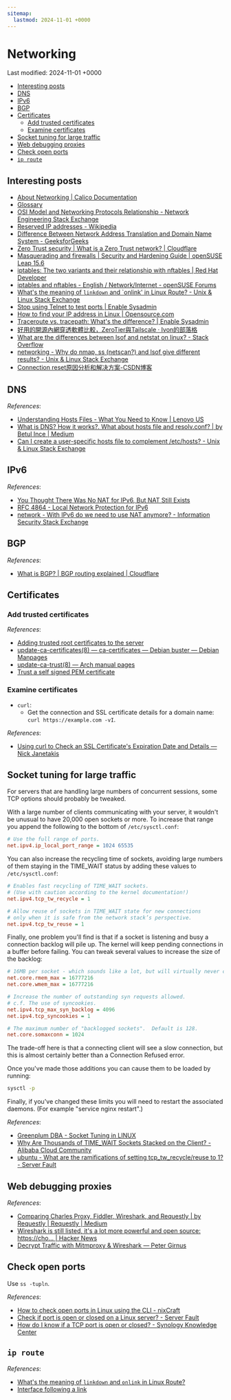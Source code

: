 ```yaml
---
sitemap:
  lastmod: 2024-11-01 +0000
---
```


# Networking

Last modified: 2024-11-01 +0000

- [Interesting posts](#interesting-posts)
- [DNS](#dns)
- [IPv6](#ipv6)
- [BGP](#bgp)
- [Certificates](#certificates)
  - [Add trusted certificates](#add-trusted-certificates)
  - [Examine certificates](#examine-certificates)
- [Socket tuning for large traffic](#socket-tuning-for-large-traffic)
- [Web debugging proxies](#web-debugging-proxies)
- [Check open ports](#check-open-ports)
- [`ip route`](#ip-route)

## Interesting posts

- [About Networking \| Calico Documentation](https://docs.tigera.io/calico/latest/about/kubernetes-training/about-networking)
- [Glossary](https://www.networxsecurity.org/members-area/glossary.html)
- [OSI Model and Networking Protocols Relationship - Network Engineering Stack Exchange](https://networkengineering.stackexchange.com/questions/6380/osi-model-and-networking-protocols-relationship/6381#6381)
- [Reserved IP addresses - Wikipedia](https://en.wikipedia.org/wiki/Reserved_IP_addresses)
- [Difference Between Network Address Translation and Domain Name System - GeeksforGeeks](https://www.geeksforgeeks.org/difference-between-network-address-translation-and-domain-name-system/)
- [Zero Trust security \| What is a Zero Trust network? \| Cloudflare](https://www.cloudflare.com/learning/security/glossary/what-is-zero-trust/)
- [Masquerading and firewalls \| Security and Hardening Guide \| openSUSE Leap 15.6](https://doc.opensuse.org/documentation/leap/security/html/book-security/cha-security-firewall.html)
- [iptables: The two variants and their relationship with nftables \| Red Hat Developer](https://developers.redhat.com/blog/2020/08/18/iptables-the-two-variants-and-their-relationship-with-nftables#the_kernel_api)
- [iptables and nftables - English / Network/Internet - openSUSE Forums](https://forums.opensuse.org/t/iptables-and-nftables/147817)
- [What's the meaning of `linkdown` and `onlink' in Linux Route? - Unix & Linux Stack Exchange](https://unix.stackexchange.com/questions/579087/whats-the-meaning-of-linkdown-and-onlink-in-linux-route)
- [Stop using Telnet to test ports \| Enable Sysadmin](https://www.redhat.com/sysadmin/stop-using-telnet-test-port)
- [How to find your IP address in Linux \| Opensource.com](https://opensource.com/article/18/5/how-find-ip-address-linux)
- [Traceroute vs. tracepath: What's the difference? \| Enable Sysadmin](https://www.redhat.com/sysadmin/traceroute-tracepath-network-troubleshooting)
- [好用的開源內網穿透軟體比較，ZeroTier與Tailscale · Ivon的部落格](https://ivonblog.com/posts/foss-nat-traversal-solutions/)
- [What are the differences between lsof and netstat on linux? - Stack Overflow](https://stackoverflow.com/questions/49381124/what-are-the-differences-between-lsof-and-netstat-on-linux)
- [networking - Why do nmap, ss (netscan?) and lsof give different results? - Unix & Linux Stack Exchange](https://unix.stackexchange.com/questions/652556/why-do-nmap-ss-netscan-and-lsof-give-different-results)
- [Connection reset原因分析和解决方案-CSDN博客](https://blog.csdn.net/liyantianmin/article/details/82505734)

## DNS

*References*:

- [Understanding Hosts Files - What You Need to Know \| Lenovo US](https://www.lenovo.com/us/en/glossary/hosts-file/)
- [What is DNS? How it works?. What about hosts file and resolv.conf? \| by Betul Ince \| Medium](https://medium.com/@Betulince/what-is-dns-how-it-works-12ea45b27e75)
- [Can I create a user-specific hosts file to complement /etc/hosts? - Unix & Linux Stack Exchange](https://unix.stackexchange.com/questions/10438/can-i-create-a-user-specific-hosts-file-to-complement-etc-hosts)

## IPv6

*References*:

- [You Thought There Was No NAT for IPv6, But NAT Still Exists](https://blogs.infoblox.com/ipv6-coe/you-thought-there-was-no-nat-for-ipv6-but-nat-still-exists/)
- [RFC 4864 - Local Network Protection for IPv6](https://datatracker.ietf.org/doc/html/rfc4864)
- [network - With IPv6 do we need to use NAT anymore? - Information Security Stack Exchange](https://security.stackexchange.com/questions/44065/with-ipv6-do-we-need-to-use-nat-anymore)

## BGP

*References*:

- [What is BGP? \| BGP routing explained \| Cloudflare](https://www.cloudflare.com/learning/security/glossary/what-is-bgp/)

## Certificates

### Add trusted certificates

*References*:

- [Adding trusted root certificates to the server](https://manuals.gfi.com/en/kerio/connect/content/server-configuration/ssl-certificates/adding-trusted-root-certificates-to-the-server-1605.html)
- [update-ca-certificates(8) — ca-certificates — Debian buster — Debian Manpages](https://manpages.debian.org/buster/ca-certificates/update-ca-certificates.8.en.html)
- [update-ca-trust(8) — Arch manual pages](https://man.archlinux.org/man/update-ca-trust.8)
- [Trust a self signed PEM certificate](https://unix.stackexchange.com/questions/17748/trust-a-self-signed-pem-certificate/126571#126571)

### Examine certificates

- `curl`:
  - Get the connection and SSL certificate details for a domain name: `curl https://example.com -vI`.

*References*:

- [Using curl to Check an SSL Certificate's Expiration Date and Details — Nick Janetakis](https://nickjanetakis.com/blog/using-curl-to-check-an-ssl-certificate-expiration-date-and-details)

## Socket tuning for large traffic

For servers that are handling large numbers of concurrent sessions, some TCP options should probably be tweaked.

With a large number of clients communicating with your server, it wouldn't be unusual to have 20,000 open sockets or more. To increase that range you append the following to the bottom of `/etc/sysctl.conf`:

```ini
# Use the full range of ports.
net.ipv4.ip_local_port_range = 1024 65535
```

You can also increase the recycling time of sockets, avoiding large numbers of them staying in the TIME_WAIT status by adding these values to `/etc/sysctl.conf`:

```ini
# Enables fast recycling of TIME_WAIT sockets.
# (Use with caution according to the kernel documentation!)
net.ipv4.tcp_tw_recycle = 1

# Allow reuse of sockets in TIME_WAIT state for new connections
# only when it is safe from the network stack’s perspective.
net.ipv4.tcp_tw_reuse = 1
```

Finally, one problem you'll find is that if a socket is listening and busy a connection backlog will pile up. The kernel will keep pending connections in a buffer before failing. You can tweak several values to increase the size of the backlog:

```ini
# 16MB per socket - which sounds like a lot, but will virtually never consume that much.
net.core.rmem_max = 16777216
net.core.wmem_max = 16777216

# Increase the number of outstanding syn requests allowed.
# c.f. The use of syncookies.
net.ipv4.tcp_max_syn_backlog = 4096
net.ipv4.tcp_syncookies = 1

# The maximum number of "backlogged sockets".  Default is 128.
net.core.somaxconn = 1024
```

The trade-off here is that a connecting client will see a slow connection, but this is almost certainly better than a Connection Refused error.

Once you've made those additions you can cause them to be loaded by running:

```bash
sysctl -p
```

Finally, if you've changed these limits you will need to restart the associated daemons. (For example "service nginx restart".)

*References*:

- [Greenplum DBA - Socket Tuning in LINUX](https://www.greenplumdba.com/socket-tuning-in-linux)
- [Why Are Thousands of TIME_WAIT Sockets Stacked on the Client? - Alibaba Cloud Community](https://www.alibabacloud.com/blog/why-are-thousands-of-time-wait-sockets-stacked-on-the-client_595250)
- [ubuntu - What are the ramifications of setting tcp_tw_recycle/reuse to 1? - Server Fault](https://serverfault.com/questions/342741/what-are-the-ramifications-of-setting-tcp-tw-recycle-reuse-to-1)

## Web debugging proxies

*References*:

- [Comparing Charles Proxy, Fiddler, Wireshark, and Requestly \| by Requestly \| Requestly \| Medium](https://medium.com/requestly/comparing-charles-proxy-fiddler-and-wireshark-5da41363d263)
- [Wireshark is still listed, it's a lot more powerful and open source: https://cho... \| Hacker News](https://news.ycombinator.com/item?id=15792354)
- [Decrypt Traffic with Mitmproxy & Wireshark — Peter Girnus](https://www.petergirnus.com/blog/decrypting-https-traffic-with-mitmproxy-amp-wireshark)

## Check open ports

Use `ss -tupln`.

*References*:

- [How to check open ports in Linux using the CLI - nixCraft](https://www.cyberciti.biz/faq/how-to-check-open-ports-in-linux-using-the-cli/)
- [Check if port is open or closed on a Linux server? - Server Fault](https://serverfault.com/questions/309052/check-if-port-is-open-or-closed-on-a-linux-server)
- [How do I know if a TCP port is open or closed? - Synology Knowledge Center](https://kb.synology.com/en-me/DSM/tutorial/Whether_TCP_port_is_open_or_closed#x_anchor_id6)

## `ip route`

*References*:

- [What's the meaning of `linkdown` and `onlink` in Linux Route?](https://unix.stackexchange.com/questions/579087/whats-the-meaning-of-linkdown-and-onlink-in-linux-route)
- [Interface following a link](https://serverfault.com/questions/1079631/interface-following-a-link)
